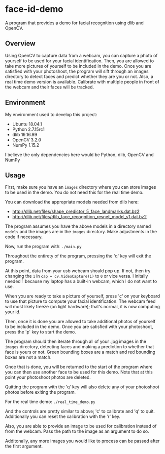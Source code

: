 # face-id-demo

A program that provides a demo for facial recognition using dlib and OpenCV.

## Overview

Using OpenCV to capture data from a webcam, you can capture a photo of yourself to be used for your facial identification. Then, you are allowed to take more pictures of yourself to be included in the demo. Once you are satisfied with your photoshoot, the program will sift through an images directory to detect faces and predict whether they are you or not. Also, a real time demo version is available. Calibrate with multiple people in front of the webcam and their faces will be tracked.

## Environment

My environment used to develop this project:

- Ubuntu 18.04.1
- Python 2.7.15rc1
- dlib 19.16.99
- OpenCV 3.2.0
- NumPy 1.15.2

I believe the only dependencies here would be Python, dlib, OpenCV and NumPy

## Usage

First, make sure you have an `images` directory where you can store images to be used in the demo. You do not need this for the real time demo.

You can download the appropriate models needed from dlib here:
- http://dlib.net/files/shape_predictor_5_face_landmarks.dat.bz2
- http://dlib.net/files/dlib_face_recognition_resnet_model_v1.dat.bz2

The program assumes you have the above models in a directory named `models` and the images are in the `images` directory. Make adjustments in the code if necessary.

Now, run the program with: `./main.py`

Throughout the entirety of the program, pressing the 'q' key will exit the program.

At this point, data from your usb webcam should pop up. If not, then try changing the `1` in `cap = cv.VideoCapture(1)` to `0` or vice versa. I initally needed 1 because my laptop has a built-in webcam, which I do not want to use.

When you are ready to take a picture of yourself, press 'c' on your keyboard to use that picture to compute your facial identification. The webcam feed will most likely freeze (on light hardware); that's normal, it is now computing your id.

Then, once it is done you are allowed to take additional photos of yourself to be included in the demo. Once you are satisfied with your photoshoot, press the 'p' key to start the demo.

The program should then iterate through all of your .jpg images in the `images` directory, detecting faces and making a prediction to whether that face is yours or not. Green bounding boxes are a match and red bounding boxes are not a match.

Once that is done, you will be returned to the start of the program where you can then use another face to be used for this demo. Note that at this point your photoshoot photos are deleted.

Quitting the program with the 'q' key will also delete any of your photoshoot photos before exiting the program.

For the real time demo: `./real_time_demo.py`

And the controls are pretty similar to above; 'c' to calibrate and 'q' to quit. Additionally you can reset the calibration with the 'r' key.

Also, you are able to provide an image to be used for calibration instead of from the webcam. Pass the path to the image as an argument to do so.

Additonally, any more images you would like to process can be passed after the first argument.

